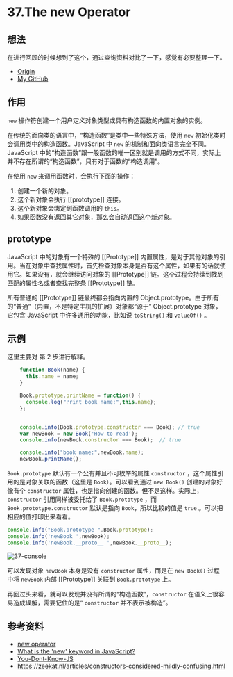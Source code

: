 # 37.The new Operator
## 想法
在进行回顾的时候想到了这个，通过查询资料对比了一下，感觉有必要整理一下。


- [Origin][url-origin]
- [My GitHub][url-my-github]

## 作用
`new` 操作符创建一个用户定义对象类型或具有构造函数的内置对象的实例。

在传统的面向类的语言中，“构造函数”是类中一些特殊方法，使用 `new` 初始化类时会调用类中的构造函数。JavaScript 中 `new` 的机制和面向类语言完全不同。JavaScript 中的“构造函数”跟一般函数的唯一区别就是调用的方式不同，实际上并不存在所谓的“构造函数”，只有对于函数的“构造调用”。

在使用 `new` 来调用函数时，会执行下面的操作：

1. 创建一个新的对象。
2. 这个新对象会执行 [[prototype]] 连接。
3. 这个新对象会绑定到函数调用的 `this`。
4. 如果函数没有返回其它对象，那么会自动返回这个新对象。

## prototype
JavaScript 中的对象有一个特殊的 [[Prototype]] 内置属性，是对于其他对象的引用。当在对象中查找属性时，首先检查对象本身是否有这个属性，如果有的话就使用它。如果没有，就会继续访问对象的 [[Prototype]] 链。这个过程会持续到找到匹配的属性名或者查找完整条 [[Prototype]] 链。

所有普通的 [[Prototype]] 链最终都会指向内置的 Object.prototype。由于所有的“普通”（内置，不是特定主机的扩展）对象都“源于” Object.prototype 对象，它包含 JavaScript 中许多通用的功能，比如说 `toString()` 和 `valueOf()` 。

## 示例
这里主要对 第 2 步进行解释。
```javascript
    function Book(name) {
      this.name = name;
    }

    Book.prototype.printName = function() {
      console.log("Print book name:",this.name);
    };


    console.info(Book.prototype.constructor === Book); // true
    var newBook = new Book('How to read');
    console.info(newBook.constructor === Book);  // true

    console.info("book name:",newBook.name);
    newBook.printName();
```
`Book.prototype` 默认有一个公有并且不可枚举的属性 `constructor` ，这个属性引用的是对象关联的函数（这里是 `Book`）。可以看到通过 `new Book()` 创建的对象好像有个 `constructor` 属性，也是指向创建的函数。但不是这样。实际上，`constructor` 引用同样被委托给了 `Book.prototype` ，而 `Book.prototype.constructor` 默认是指向 `Book`，所以比较的值是 `true` 。可以把相应的值打印出来看看。

```javascript
console.info("Book.prototype ",Book.prototype);
console.info('newBook ',newBook);
console.info('newBook.__proto__ ',newBook.__proto__);
```

![37-console][url-local-console]

可以发现对象 `newBook` 本身是没有 `constructor` 属性，而是在 `new Book()` 过程中将 `newBook` 内部 [[Prototype]] 关联到 `Book.prototype` 上。

再回过头来看，就可以发现并没有所谓的“构造函数”，`constructor` 在语义上很容易造成误解，需要记住的是“ `constructor` 并不表示被构造”。


## 参考资料
- [new operator][url-mdn-new]
- [What is the 'new' keyword in JavaScript?][url-stackoverflow-question]
- [You-Dont-Know-JS][url-github-book]
- https://zeekat.nl/articles/constructors-considered-mildly-confusing.html

[url-repository-images]:https://xxholic.github.io/segment/images

[url-mdn-new]:https://developer.mozilla.org/zh-CN/docs/Web/JavaScript/Reference/Operators/new
[url-stackoverflow-question]:https://stackoverflow.com/questions/1646698/what-is-the-new-keyword-in-javascript
[url-github-book]:https://github.com/getify/You-Dont-Know-JS

[url-local-console]:https://xxholic.github.io/segment/images/37/console.png






[url-origin]:https://github.com/XXHolic/segment/issues/39
[url-my-github]:https://github.com/XXHolic

[url-origin]:https://github.com/XXHolic/segment/issues/39
[url-my-github]:https://github.com/XXHolic
